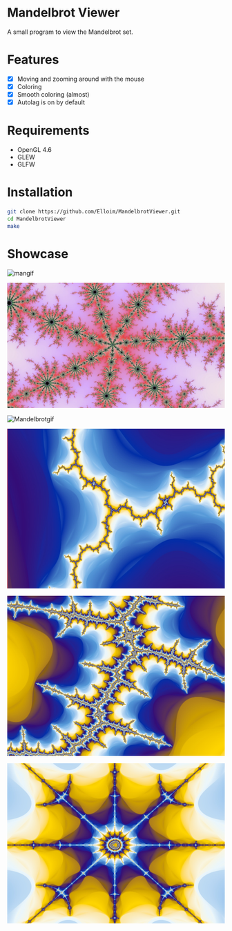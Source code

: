# Mandelbrot Viewer

A small program to view the Mandelbrot set.

# Features

- [x] Moving and zooming around with the mouse
- [x] Coloring
- [x] Smooth coloring (almost)
- [x] Autolag is on by default

# Requirements

- OpenGL 4.6
- GLEW
- GLFW

# Installation

```bash
git clone https://github.com/Elloim/MandelbrotViewer.git
cd MandelbrotViewer
make
```
# Showcase

![mangif](./rcs/mandelbrot2.gif)

![mandelbrot4](./rcs/mandelbrot4.jpg)

![Mandelbrotgif](./rcs/Mandelbrot.gif)

![Mandelbrot](./rcs/mandelbrot.jpg)

![Mandelbrot2](./rcs/mandelbrot2.jpg)

![Mandelbrot3](./rcs/mandelbrot3.jpg)
